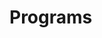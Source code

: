 # Programs






















































































































































